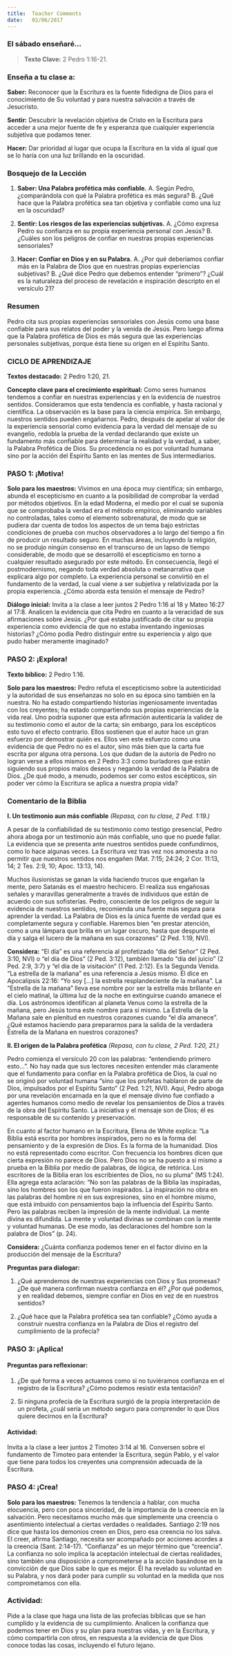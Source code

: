 ```yaml
---
title:  Teacher Comments
date:   02/06/2017
---
```


### El sábado enseñaré...

>**Texto Clave:** 2 Pedro 1:16-21.
 
### Enseña a tu clase a:

**Saber:** Reconocer que la Escritura es la fuente fidedigna de Dios para el conocimiento de Su voluntad y para nuestra salvación a través de Jesucristo.

**Sentir:** Descubrir la revelación objetiva de Cristo en la Escritura para acceder a una mejor fuente de fe y esperanza que cualquier experiencia subjetiva que podamos tener.

**Hacer:** Dar prioridad al lugar que ocupa la Escritura en la vida al igual que se lo haría con una luz brillando en la oscuridad.

### Bosquejo de la Lección

1. **Saber: Una Palabra profética más confiable.**
A. Según Pedro, ¿comparándola con qué la Palabra profética es más segura?
B. ¿Qué hace que la Palabra profética sea tan objetiva y confiable como una luz en la  oscuridad?

2. **Sentir: Los riesgos de las experiencias subjetivas.**
A. ¿Cómo expresa Pedro su confianza en su propia experiencia personal con Jesús?
B. ¿Cuáles son los peligros de confiar en nuestras propias experiencias sensoriales?

3. **Hacer: Confiar en Dios y en su Palabra.**
A. ¿Por qué deberíamos confiar más en la Palabra de Dios que en nuestras propias experiencias subjetivas?
B. ¿Qué dice Pedro que debemos entender “primero”? ¿Cuál es la naturaleza del proceso de revelación e inspiración descripto en el versículo 21?

### Resumen

Pedro cita sus propias experiencias sensoriales con Jesús como una base confiable para sus relatos del poder y la venida de Jesús. Pero luego afirma que la Palabra profética de Dios es más segura que las experiencias personales subjetivas, porque ésta tiene su origen en el Espíritu Santo.

### CICLO DE APRENDIZAJE

**Textos destacado:** 2 Pedro 1:20, 21.

**Concepto clave para el crecimiento espiritual:** Como seres humanos tendemos a confiar en nuestras experiencias y en la evidencia de nuestros sentidos. Consideramos que esta tendencia es confiable, y hasta racional y científica. La observación es la base para la ciencia empírica. Sin embargo, nuestros sentidos pueden engañarnos. Pedro, después de apelar al valor de la experiencia sensorial como evidencia para la verdad del mensaje de su evangelio, redobla la prueba de la verdad declarando que existe un fundamento más confiable para determinar la realidad y la verdad, a saber, la Palabra Profética de Dios. Su procedencia no es por voluntad humana sino por la acción del Espíritu Santo en las mentes de Sus intermediarios.

### PASO 1: ¡Motiva!

**Solo para los maestros:** Vivimos en una época muy científica; sin embargo, abunda el escepticismo en cuanto a la posibilidad de comprobar la verdad por métodos objetivos. En la edad Moderna, el medio por el cual se suponía que se comprobaba la verdad era el método empírico, eliminando variables no controladas, tales como el elemento sobrenatural, de modo que se pudiera dar cuenta de todos los aspectos de un tema bajo estrictas condiciones de prueba con muchos observadores a lo largo del tiempo a fin de producir un resultado seguro. En muchas áreas, incluyendo la religión, no se produjo ningún consenso en el transcurso de un lapso de tiempo considerable, de modo que se desarrolló el escepticismo en torno a cualquier resultado asegurado por este método. En consecuencia, llegó el postmodernismo, negando toda verdad absoluta o metanarrativa que explicara algo por completo. La experiencia personal se convirtió en el fundamento de la verdad, la cual viene a ser subjetiva y relativizada por la propia experiencia. ¿Cómo aborda esta tensión el mensaje de Pedro?

**Diálogo inicial:** Invita a la clase a leer juntos 2 Pedro 1:16 al 18 y Mateo 16:27 al 17:8. Analicen la evidencia que cita Pedro en cuanto a la veracidad de sus afirmaciones sobre Jesús. ¿Por qué estaba justificado de citar su propia experiencia como evidencia de que no estaba inventando ingeniosas historias? ¿Cómo podía Pedro distinguir entre su experiencia y algo que pudo haber meramente imaginado?

### PASO 2: ¡Explora!

**Texto bíblico:** 2 Pedro 1:16.

**Solo para los maestros:** Pedro refuta el escepticismo sobre la autenticidad y la autoridad de sus enseñanzas no solo en su época sino también en la nuestra. No ha estado compartiendo historias ingeniosamente inventadas con los creyentes; ha estado compartiendo sus propias experiencias de la vida real. Uno podría suponer que esta afirmación autenticaría la validez de su testimonio como el autor de la carta; sin embargo, para los escépticos esto tuvo el efecto contrario. Ellos sostienen que el autor hace un gran esfuerzo por demostrar quién es. Ellos ven este esfuerzo como una evidencia de que Pedro no es el autor, sino más bien que la carta fue escrita por alguna otra persona. Los que dudan de la autoría de Pedro no logran verse a ellos mismos en 2 Pedro 3:3 como burladores que están siguiendo sus propios malos deseos y negando la verdad de la Palabra de Dios. ¿De qué modo, a menudo, podemos ser como estos escépticos, sin poder ver cómo la Escritura se aplica a nuestra propia vida?

### Comentario de la Biblia

**I. Un testimonio aun más confiable**
*(Repasa, con tu clase, 2 Ped. 1:19.)*

A pesar de la confiabilidad de su testimonio como testigo presencial, Pedro ahora aboga por un testimonio aún más confiable, uno que no puede fallar. La evidencia que se presenta ante nuestros sentidos puede confundirnos, como lo hace algunas veces. La Escritura vez tras vez nos amonesta a no permitir que nuestros sentidos nos engañen (Mat. 7:15; 24:24; 2 Cor. 11:13, 14; 2 Tes. 2:9, 10; Apoc. 13:13, 14).

Muchos ilusionistas se ganan la vida haciendo trucos que engañan la mente, pero Satanás es el maestro hechicero. El realiza sus engañosas señales y maravillas generalmente a través de individuos que están de acuerdo con sus sofisterías. Pedro, consciente de los peligros de seguir la evidencia de nuestros sentidos, recomienda una fuente más segura para aprender la verdad. La Palabra de Dios es la única fuente de verdad que es completamente segura y confiable. Haremos bien “en prestar atención, como a una lámpara que brilla en un lugar oscuro, hasta que despunte el día y salga el lucero de la mañana en sus corazones” (2 Ped. 1:19, NVI).

**Considera:** “El día” es una referencia al profetizado “día del Señor” (2 Ped. 3:10, NVI) o “el día de Dios” (2 Ped. 3:12), también llamado “día del juicio” (2 Ped. 2:9, 3:7) y “el día de la visitación” (1 Ped. 2:12). Es la Segunda Venida. “La estrella de la mañana” es una referencia a Jesús mismo. Él dice en Apocalipsis 22:16: “Yo soy [...] la estrella resplandeciente de la mañana”. La “Estrella de la mañana” lleva ese nombre por ser la estrella más brillante en el cielo matinal, la última luz de la noche en extinguirse cuando amanece el día. Los astrónomos identifican al planeta Venus como la estrella de la mañana, pero Jesús toma este nombre para sí mismo. La Estrella de la Mañana sale en plenitud en nuestros corazones cuando “el día amanece”. ¿Qué estamos haciendo para prepararnos para la salida de la verdadera Estrella de la Mañana en nuestros corazones?

**II. El origen de la Palabra profética**
*(Repasa, con tu clase, 2 Ped. 1:20, 21.)*

Pedro comienza el versículo 20 con las palabras: “entendiendo primero esto…”. No hay nada que sus lectores necesiten entender más claramente que el fundamento para confiar en la Palabra profética de Dios, la cual no se originó por voluntad humana “sino que los profetas hablaron de parte de Dios, impulsados por el Espíritu Santo” (2 Ped. 1:21, NVI). Aquí, Pedro aboga por una revelación encarnada en la que el mensaje divino fue confiado a agentes humanos como medio de revelar los pensamientos de Dios a través de la obra del Espíritu Santo. La iniciativa y el mensaje son de Dios; él es responsable de su contenido y preservación.

En cuanto al factor humano en la Escritura, Elena de White explica: “La Biblia está escrita por hombres inspirados, pero no es la forma del pensamiento y de la expresión de Dios. Es la forma de la humanidad. Dios no está representado como escritor. Con frecuencia los hombres dicen que cierta expresión no parece de Dios. Pero Dios no se ha puesto a sí mismo a prueba en la Biblia por medio de palabras, de lógica, de retórica. Los escritores de la Biblia eran los escribientes de Dios, no su pluma” (MS 1:24). Ella agrega esta aclaración: “No son las palabras de la Biblia las inspiradas, sino los hombres son los que fueron inspirados. La inspiración no obra en las palabras del hombre ni en sus expresiones, sino en el hombre mismo, que está imbuido con pensamientos bajo la influencia del Espíritu Santo. Pero las palabras reciben la impresión de la mente individual. La mente divina es difundida. La mente y voluntad divinas se combinan con la mente y voluntad humanas. De ese modo, las declaraciones del hombre son la palabra de Dios” (p. 24).

**Considera:** ¿Cuánta confianza podemos tener en el factor divino en la producción del mensaje de la Escritura?

**Preguntas para dialogar:**

1. ¿Qué aprendemos de nuestras experiencias con Dios y Sus promesas? ¿De qué manera confirman nuestra confianza en él? ¿Por qué podemos, y en realidad debemos, siempre confiar en Dios en vez de en nuestros sentidos?

2. ¿Qué hace que la Palabra profética sea tan confiable? ¿Cómo ayuda a construir nuestra confianza en la Palabra de Dios el registro del cumplimiento de la profecía?

### PASO 3: ¡Aplica!

#### Preguntas para reflexionar:

1. ¿De qué forma a veces actuamos como si no tuviéramos confianza en el registro de la Escritura? ¿Cómo podemos resistir esta tentación?

2. Si ninguna profecía de la Escritura surgió de la propia interpretación de un profeta, ¿cuál sería un método seguro para comprender lo que Dios quiere decirnos en la Escritura?

#### Actividad:

Invita a la clase a leer juntos 2 Timoteo 3:14 al 16. Conversen sobre el fundamento de Timoteo para entender la Escritura, según Pablo, y el valor que tiene para todos los creyentes una comprensión adecuada de la Escritura.

### PASO 4: ¡Crea!

**Solo para los maestros:** Tenemos la tendencia a hablar, con mucha elocuencia, pero con poca sinceridad, de la importancia de la creencia en la salvación. Pero necesitamos mucho más que simplemente una creencia o asentimiento intelectual a ciertas verdades o realidades. Santiago 2:19 nos dice que hasta los demonios creen en Dios, pero esa creencia no los salva. El creer, afirma Santiago, necesita ser acompañado por acciones acordes a la creencia (Sant. 2:14-17). “Confianza” es un mejor término que “creencia”. La confianza no solo implica la aceptación intelectual de ciertas realidades, sino también una disposición a comprometerse a la acción basándose en la convicción de que Dios sabe lo que es mejor. Él ha revelado su voluntad en su Palabra, y nos dará poder para cumplir su voluntad en la medida que nos comprometamos con ella.

### Actividad:

Pide a la clase que haga una lista de las profecías bíblicas que se han cumplido y la evidencia de su cumplimiento. Analicen la confianza que podemos tener en Dios y su plan para nuestras vidas, y en la Escritura, y cómo compartirla con otros, en respuesta a la evidencia de que Dios conoce todas las cosas, incluyendo el futuro lejano.